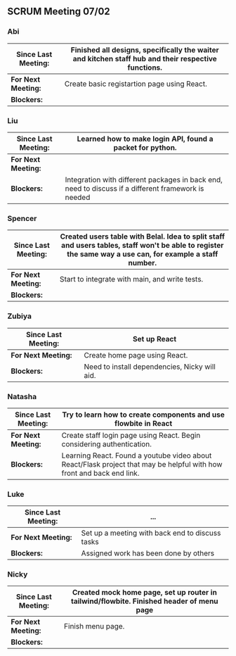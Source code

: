 ## SCRUM Meeting 07/02

### Abi
| Since Last Meeting: | Finished all designs, specifically the waiter and kitchen staff hub and their respective functions. |
| --- | --- |
| **For Next Meeting:** | Create basic registartion page using React. |
| **Blockers:** |  |

### Liu
| Since Last Meeting: | Learned how to make login API, found a packet for python. |
| --- | --- |
| **For Next Meeting:** |  |
| **Blockers:** | Integration with different packages in back end, need to discuss if a different framework is needed |

### Spencer
| Since Last Meeting: | Created users table with Belal. Idea to split staff and users tables, staff won't be able to register the same way a use can, for example a staff number. |
| --- | --- |
| **For Next Meeting:** | Start to integrate with main, and write tests. |
| **Blockers:** |  |

### Zubiya
| Since Last Meeting: | Set up React |
| --- | --- |
| **For Next Meeting:** | Create home page using React. |
| **Blockers:** | Need to install dependencies, Nicky will aid. |

### Natasha
| Since Last Meeting: | Try to learn how to create components and use flowbite in React |
| --- | --- |
| **For Next Meeting:** | Create staff login page using React. Begin considering authentication. |
| **Blockers:** | Learning React. Found a youtube video about React/Flask project that may be helpful with how front and back end link. |

### Luke
| Since Last Meeting: | ... |
| --- | --- |
| **For Next Meeting:** | Set up a meeting with back end to discuss tasks |
| **Blockers:** | Assigned work has been done by others |

### Nicky
| Since Last Meeting: | Created mock home page, set up router in tailwind/flowbite. Finished header of menu page |
| --- | --- |
| **For Next Meeting:** | Finish menu page. |
| **Blockers:** |  |